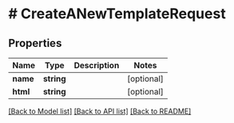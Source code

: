 # # CreateANewTemplateRequest

## Properties

Name | Type | Description | Notes
------------ | ------------- | ------------- | -------------
**name** | **string** |  | [optional]
**html** | **string** |  | [optional]

[[Back to Model list]](../../README.md#models) [[Back to API list]](../../README.md#endpoints) [[Back to README]](../../README.md)
